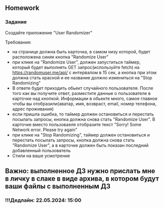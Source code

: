 ## Homework

### Задание

Создайте приложение "User Randomizer"

Требования:

- на странице должна быть карточка, в самом низу которой, будет расположена синяя кнопка "Randomize User"
- при клике на "Randomize User", должен запуститься таймер, который будет выполнять GET запрос(используйте fetch) на https://randomuser.me/api/ с интервалом в 15 сек, а кнопка при этом должна стать красной и ее название должно измениться на "Stop Randomizing"
- В ответе будет приходить обьект случайного пользователя. После того как вы получите ответ, разместите данные о пользователе в карточке над кнопкой. Информации в обьекте много, самое главное чтобы вы отобразили(аватар, имя, возвраст, email, номер телефона, адрес проживания)
- если пришла ошибка, то таймер должен остановиться и перестать посылать запросы, кнопка должна снова стать "Randomize User". В карточке вместо пользоваеля отобразите текст "Sorry! Some Network error. Please try again"
- при клике на "Stop Randomizing", таймер должен остановиться и перестать посылать запросы, кнопка должна снова стать "Randomize User", а в карточке должен быть показан последний добавленный пользователь
- Стили на ваше усмотрение

## Важно: выполненное ДЗ нужно прислать мне в личку в слаке в виде архива, в котором будут ваши файлы с выполненным ДЗ

### !!!Дедлайн: 22.05.2024: 15:00
